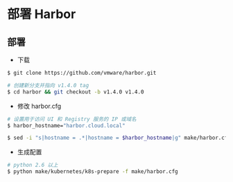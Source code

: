 # 部署 Harbor

## 部署

* 下载

```bash
$ git clone https://github.com/vmware/harbor.git

# 创建新分支并指向 v1.4.0 tag
$ cd harbor && git checkout -b v1.4.0 v1.4.0
```

* 修改 harbor.cfg

```bash
# 设置用于访问 UI 和 Registry 服务的 IP 或域名
$ harbor_hostname="harbor.cloud.local"

$ sed -i "s|hostname = .*|hostname = $harbor_hostname|g" make/harbor.cfg
```

* 生成配置

```bash
# python 2.6 以上
$ python make/kubernetes/k8s-prepare -f make/harbor.cfg
```
